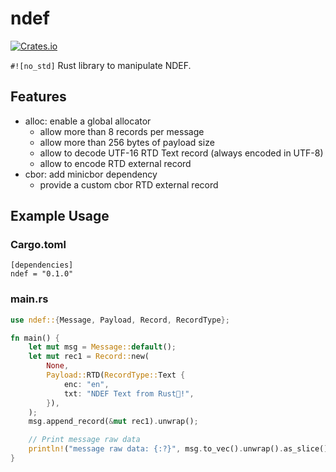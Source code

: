 # ndef

[![Crates.io](https://img.shields.io/crates/v/ndef.svg?maxAge=2592000)](https://crates.io/crates/ndef)

`#![no_std]` Rust library to manipulate NDEF.

## Features

- alloc: enable a global allocator
    - allow more than 8 records per message
    - allow more than 256 bytes of payload size
    - allow to decode UTF-16 RTD Text record (always encoded in UTF-8)
    - allow to encode RTD external record
- cbor: add minicbor dependency
    - provide a custom cbor RTD external record

## Example Usage
### Cargo.toml

    [dependencies]
    ndef = "0.1.0"
    

### main.rs  
```rust
use ndef::{Message, Payload, Record, RecordType};

fn main() {
    let mut msg = Message::default();
    let mut rec1 = Record::new(
        None,
        Payload::RTD(RecordType::Text {
            enc: "en",
            txt: "NDEF Text from Rust🦀!",
        }),
    );
    msg.append_record(&mut rec1).unwrap();

    // Print message raw data
    println!("message raw data: {:?}", msg.to_vec().unwrap().as_slice());
}
```
